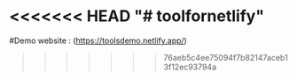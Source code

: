 <<<<<<< HEAD
"# toolfornetlify" 
=======
#Demo website : (https://toolsdemo.netlify.app/)
>>>>>>> 76aeb5c4ee75094f7b82147aceb13f12ec93794a
